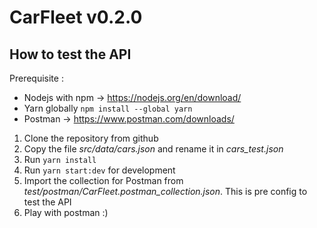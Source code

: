 # CarFleet v0.2.0

## How to test the API

Prerequisite :

- Nodejs with npm -> https://nodejs.org/en/download/
- Yarn globally `npm install --global yarn`
- Postman -> https://www.postman.com/downloads/

1. Clone the repository from github
1. Copy the file _src/data/cars.json_ and rename it in _cars_test.json_
1. Run `yarn install`
1. Run `yarn start:dev` for development
1. Import the collection for Postman from _test/postman/CarFleet.postman_collection.json_. This is pre config to 
   test the API
1. Play with postman :)
